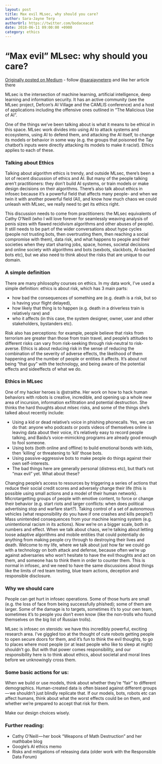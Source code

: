 ```yaml
---
layout: post
title: Max evil MLsec, why should you care?
author: Sara-Jayne Terp
authorUrl: https://twitter.com/bodaceacat
date: 2018-06-11 09:00:00 +0900
category: ethics
---
```


# “Max evil” MLsec: why should you care?
[Originally posted on Medium](https://medium.com/@sarajayneterp/max-evil-mlsec-why-should-you-care-ae3a42bfea52) - follow [@sarajayneterp](https://medium.com/@sarajayneterp) and like her article there

MLsec is the intersection of machine learning, artificial intelligence, deep learning and information security. It has an active community (see the MLsec project, Defcon’s AI Village and the CAMLIS conference) and a host of applications including the offensive ones outlined in “The Malicious Use of AI”.

One of the things we’ve been talking about is what it means to be ethical in this space. MLsec work divides into using AI to attack systems and ecosystems, using AI to defend them, and attacking the AI itself, to change its models or behavior in some way (e.g. the groups that poisoned the Tay chatbot’s inputs were directly attacking its models to make it racist). Ethics applies to each of these.

### Talking about Ethics

Talking about algorithm ethics is trendy, and outside MLsec, there’s been a lot of recent discussion of ethics and AI. But many of the people talking aren’t practitioners: they don’t build AI systems, or train models or make design decisions on their algorithms. There’s also talk about ethics in infosec because it’s a powerful field that affects many people- and when we twin it with another powerful field (AI), and know how much chaos we could unleash with MLsec, we really need to get its ethics right.

This discussion needs to come from practitioners: the MLsec equivalents of Cathy O’Neill (who I will love forever for seamlessly weaving analysis of penis sizes with flawed recidivism algorithms and other abuses of people). It still needs to be part of the wider conversations about hype cycles (people not trusting bots, then overtrusting them, then reaching a social compromise with them), data risk, and what happens to people and their societies when they start sharing jobs, space, homes, societal decisions and online society with algorithms and bots (sexbots, slackbots, AI-backed bots etc), but we also need to think about the risks that are unique to our domain.

### A simple definition

There are many philosophy courses on ethics. In my data work, I’ve used a simple definition: ethics is about risk, which has 3 main parts:

* how bad the consequences of something are (e.g. death is a risk, but so is having your flight delayed),
* how likely that thing is to happen (e.g. death in a driverless train is relatively rare) and
* who it affects (in this case, the system designer, owner, user and other stakeholders, bystanders etc).

Risk also has perceptions: for example, people believe that risks from terrorism are greater than those from train travel, and people’s attitudes to different risks can vary from risk-seeking through risk-neutral to risk-averse.
Ethics is about reducing risk in the sense of reducing the combination of the severity of adverse effects, the likelihood of them happening and the number of people or entities it affects. It’s about not being “that guy” with the technology, and being aware of the potential effects and sideeffects of what we do.

### Ethics in MLsec

One of my hacker heroes is @straithe. Her work on how to hack human behaviors with robots is creative, incredible, and opening up a whole new area of incursion, information exfiltration and potential destruction. She thinks the hard thoughts about mlsec risks, and some of the things she’s talked about recently include:

* Using a kid or dead relative’s voice in phishing phonecalls. Yes, we can do that: anyone who podcasts or posts videos of themselves online is leaving data about their voice, it’s relatively easy to record people talking, and Baidu’s voice-mimicking programs are already good enough to fool someone.
* Using bots (both online and offline) to build emotional bonds with kids, then ‘killing’ or threatening to ‘kill’ those bots.
* Using passive-aggressive bots to make people do things against their own self-interests.
* The bad things here are generally personal (distress etc), but that’s not “max evil” yet. What about these?

Changing people’s access to resources by triggering a series of actions that reduce their social credit scores and adversely change their life (this is possible using small actions and a model of their human network).
Microtargetting groups of people with emotive content, to force or change their behavior (e.g. start riots and larger conflicts: when does political advertising stop and warfare start?).
Taking control of a set of autonomous vehicles (what responsibility do you have if one crashes and kills people?)
Mass unintended consequences from your machine learning system (e.g. unintentional racism in its actions).
Now we’re on a bigger scale, both in numbers and effect. When we talk about chaos, we’re talking about letting loose adaptive algorithms and mobile entities that could potentially do anything from making people cry through to destroying their lives and death. Welcome to my life, where we talk about just how far we could go with a technology on both attack and defense, because often we’re up against adversaries who won’t hesitate to have the evil thoughts and act on them, and someone has to think them in order to counter them. This is normal in infosec, and we need to have the same discussions about things like the limits of red team testing, blue team actions, deception and responsible disclosure.

### Why we should care

People can get hurt in infosec operations. Some of those hurts are small (e.g. the loss of face from being successfully phished); some of them are larger. Some of the damage is to targets, sometimes it’s to your own team, sometimes it’s to people you don’t even know (like the non-trolls who found themselves on the big list of Russian trolls).

MLsec is infosec on steroids: we have this incredibly powerful, exciting research area. I’ve giggled too at the thought of cute robots getting people to open secure doors for them, and it’s fun to think the evil thoughts, to go to places where most people (or at least people who like to sleep at night) shouldn’t go. But with that power comes responsibility, and our responsibility here is to think about ethics, about societal and moral lines before we unknowingly cross them.

### Some basic actions for us:

When we build or use models, think about whether they’re “fair” to different demographics. Human-created data is often biased against different groups — we shouldn’t just blindly replicate that.
If our models, bots, robots etc can affect humans, think about what the worst effects could be on them, and whether we’re prepared to accept that risk for them.

Make our design choices wisely.

### Further reading:

* Cathy O’Neill — her book “Weapons of Math Destruction” and her mathbabe blog
* Google’s AI ethics memo
* Risks and mitigations of releasing data (older work with the Responsible Data Forum)

